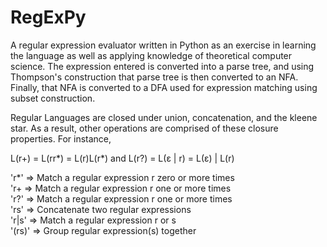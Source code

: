 # RegExPy

 A regular expression evaluator written in Python as an exercise in learning the language
 as well as applying knowledge of theoretical computer science. The expression entered is 
 converted into a parse tree, and using Thompson's construction that parse tree is then converted to 
 an NFA. Finally, that NFA is converted to a DFA used for expression matching using subset construction.

 Regular Languages are closed under union, concatenation, and the kleene star. As a result, other operations are comprised
 of these closure properties. For instance,

 L(r+) = L(rr*) = L(r)L(r*) and L(r?) = L(ε | r) = L(ε) | L(r)

 'r*'   => Match a regular expression r zero or more times\
 'r+    => Match a regular expression r one or more times\
 'r?'   => Match a regular expression r one or more times\
 'rs'   => Concatenate two regular expressions\
 'r|s'  => Match a regular expression r or s\
 '(rs)' => Group regular expression(s) together

